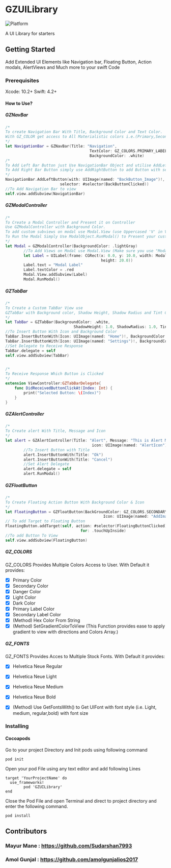 # GZUILibrary
![Platform](https://img.shields.io/cocoapods/p/GZUILibrary.svg)

A UI Library for starters

## Getting Started

Add Extended UI Elements like Navigation bar, Floating Button, Action modals, AlertViews and Much more to your swift Code

### Prerequisites

Xcode: 10.2+     Swift: 4.2+

#### How to Use?

##### GZNavBar
``` swift
/* 
To create Navigation Bar With Title, Background Color and Text Color.
With GZ_COLOR get access to All Materialistic colors i.e.(Primary,Secondary,Danger,etc)
*/
let NavigationBar = GZNavBar(Title: "Navigation",
                                     TextColor: GZ_COLORS.PRIMARY_LABEL_COLOR,
                                     BackgroundColor: .white)
/*
To Add Left Bar Button just Use NavigationBar Object and utilise AddLeftButton to add Button with Image
To Add Right Bar Button simply use AddRightButton to add Button with selector
*/
NavigationBar.AddLeftButton(with: UIImage(named: "BackButton_Image")!,
                        selector: #selector(BackButtonClicked))
//To Add Navigation Bar to view
self.view.addSubview(NavigationBar)
```
##### GZModalController
```swift
/*
To Create a Modal Controller and Present it on Controller
Use GZModalController with Background Color.
To add custom subviews on modal use Modal.View (use Uppercased 'V' in View).
To Run the Modal Simply Use ModalObject.RunModal() to Present your custom modal
*/
let Modal = GZModalController(BackgroundColor: .lightGray)
        //To Add Views on Modal use Modal.View (Make sure you use "Modal.View" not "Modal.view")
        let Label = UILabel(frame: CGRect(x: 0.0, y: 10.0, width: Modal.View.frame.width,
                                          height: 20.0))
        Label.text = "Modal Label"
        Label.textColor = .red
        Modal.View.addSubview(Label)
        Modal.RunModal()

```

##### GZTabBar
```swift
/*
To Create a Custom TabBar View use
GZTabBar with Background color, Shadow Height, Shadow Radius and Tint Color(Selected Icon Color)
*/
let TabBar = GZTabBar(BackgroundColor: .white,
                              ShadowHeight: 1.0, ShadowRadius: 1.0, TintColor: .red)
//To Insert Button With Icon and Background Color                              
TabBar.InsertButtonWith(Icon: UIImage(named: "Home")!, BackgroundColor: .white)
TabBar.InsertButtonWith(Icon: UIImage(named: "Settings")!, BackgroundColor: .white)
//Set Delegate to Receive Response
TabBar.delegate = self
self.view.addSubview(TabBar)


/*
To Receive Response Which Button is Clicked
*/
extension ViewController:GZTabBarDelegate{
    func DidReceivedButtonClickAt(Index: Int) {
        print("Selected Button: \(Index)")
    }
}
```
##### GZAlertController
```swift
/*
To Create alert With Title, Message and Icon
*/
let alert = GZAlertController(Title: "Alert", Message: "This is Alert Message",
                                      icon: UIImage(named: "AlertIcon")!)
        //To Insert Button with Title
        alert.InsertButtonWith(Title: "Ok")
        alert.InsertButtonWith(Title: "Cancel")
        //Set Alert Delegate
        alert.delegate = self
        alert.RunModal()

```

##### GZFloatButton
```swift
/*
To Create Floating Action Button With Background Color & Icon
*/
let FloatingButton = GZFloatButton(BackGroundColor: GZ_COLORS.SECONDARY_COLOR,
                                           Icon: UIImage(named: "AddImage")!)
// To add Target to Floating Button
FloatingButton.addTarget(self, action: #selector(FloatingButtonClicked),
                                 for: .touchUpInside)
//To add Button To View
self.view.addSubview(FloatingButton)
```
##### GZ_COLORS
GZ_COLORS Provides Multiple Colors Access to User.
With Default it provides:
- [x] Primary Color
- [x] Secondary Color
- [x] Danger Color
- [x] Light Color
- [x] Dark Color
- [x] Primary Label Color
- [x] Secondary Label Color
- [x] (Method) Hex Color From String
- [x] (Method) SetGradientColorToView (This Function provides ease to apply gradient to view with directions and Colors Array.)

##### GZ_FONTS
GZ_FONTS Provides Acces to Multiple Stock Fonts.
With Default it provides:
- [x] Helvetica Neue Regular
- [x] Helvetica Neue Light
- [x] Helvetica Neue Medium
- [x] Helvetica Neue Bold
- [x] (Method) Use GetFontsWith() to Get UIFont with font style (i.e. Light, medium, regular,bold) with font size


### Installing

#### Cocoapods

Go to your project Directory and Init pods using following command

```
pod init
```

Open your pod File using any text editor and add following Lines

```
target 'YourProjectName' do
  use_frameworks!
    	pod 'GZUILibrary'
end
```
Close the Pod File and open Terminal and direct to project directory and enter the following command.
```
pod install
```


## Contributors
### Mayur Mane :  https://github.com/Sudarshan7993
### Amol Gunjal : https://github.com/amolgunjalios2017
